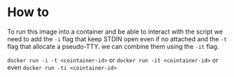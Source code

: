 # How to

To run this image into a container and be able to interact with the script we need to add the  `-i` flag that keep STDIN open even if no attached and the `-t` flag that allocate a pseudo-TTY. we can combine them using the `-it` flag.


`docker run -i -t <cointainer-id>` or 
`docker run -it <cointainer-id>` or even
`docker run -ti <cointainer-id>`